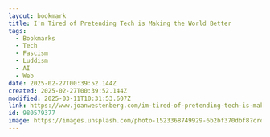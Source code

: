 ```yaml
---
layout: bookmark
title: I'm Tired of Pretending Tech is Making the World Better
tags:
  - Bookmarks
  - Tech
  - Fascism
  - Luddism
  - AI
  - Web
date: 2025-02-27T00:39:52.144Z
created: 2025-02-27T00:39:52.144Z
modified: 2025-03-11T10:31:53.607Z
link: https://www.joanwestenberg.com/im-tired-of-pretending-tech-is-making-the-world-better/
id: 980579377
image: https://images.unsplash.com/photo-1523368749929-6b2bf370dbf8?crop=entropy&cs=tinysrgb&fit=max&fm=jpg&ixid=M3wxMTc3M3wwfDF8c2VhcmNofDE2fHxjYWZlJTIwUVJ8ZW58MHx8fHwxNzQwNDM5OTQ2fDA&ixlib=rb-4.0.3&q=80&w=2000
---
```


